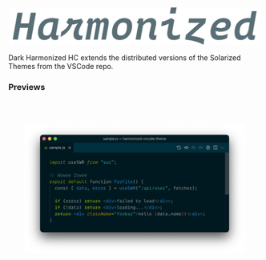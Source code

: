 <p align="center">
   <img width="500" src="https://raw.githubusercontent.com/darlissonlimeira/harmonized-darkhc-vscode-theme/master/images/brand.png" />
</p>

Dark Harmonized HC extends the distributed versions of the Solarized Themes from the VSCode repo.

### Previews

<div align="center" style="padding-top:16px;padding-bottom:32px;padding-left:32px;padding-right:32px;">
  <div style="padding-top:16px;padding-bottom:16px;"></div>
  <img src="https://github.com/darlissonlimeira/harmonized-darkhc-vscode-theme/raw/master/images/dark_hc.png" alt="Dark theme - High Contrast with accent color" width="700" />
</div>


